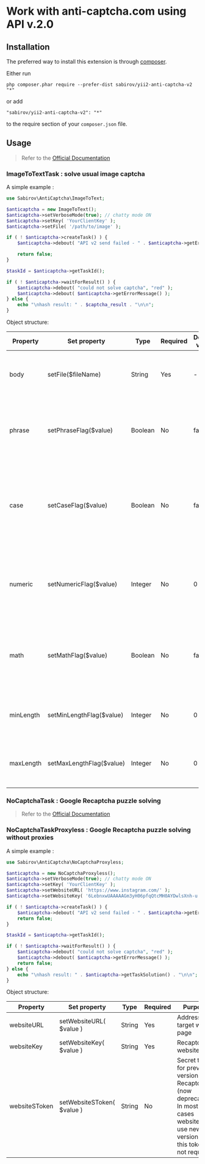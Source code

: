 Work with anti-captcha.com using API v.2.0
==========================================

Installation
------------

The preferred way to install this extension is through [composer](http://getcomposer.org/download/).

Either run

```
php composer.phar require --prefer-dist sabirov/yii2-anti-captcha-v2 "*"
```

or add

```
"sabirov/yii2-anti-captcha-v2": "*"
```

to the require section of your `composer.json` file.

Usage
-----

> Refer to the [Official Documentation](https://anticaptcha.atlassian.net/wiki/display/API/API+v.2+Documentation) 

###  ImageToTextTask : solve usual image captcha

A simple example  :

```php
use Sabirov\AntiCaptcha\ImageToText;

$anticaptcha = new ImageToText();
$anticaptcha->setVerboseMode(true); // chatty mode ON
$anticaptcha->setKey( 'YourСlientKey' );
$anticaptcha->setFile( '/path/to/image' );

if ( ! $anticaptcha->createTask() ) {
    $anticaptcha->debout( "API v2 send failed - " . $anticaptcha->getErrorMessage(), "red" );

    return false;
}

$taskId = $anticaptcha->getTaskId();

if ( ! $anticaptcha->waitForResult() ) {
	$anticaptcha->debout( "could not solve captcha", "red" );
	$anticaptcha->debout( $anticaptcha->getErrorMessage() );
} else {
	echo "\nhash result: " . $captcha_result . "\n\n";
}
```

Object structure:

Property | Set property| Type | Required | Default value | Purpose
---------|-------------|------|----------|---------------|--------
body|setFile($fileName)|String|Yes|-|in the set function to pass the absolute path to the image
phrase|setPhraseFlag($value)|Boolean|No|false|**false** - no requirements  **true** - worker must enter an answer with at least one "space"
case|setCaseFlag($value)|Boolean|No|false|**false** - no requirements  **true** - worker will see a special mark telling that answer must be entered with case sensitivity.
numeric|setNumericFlag($value)|Integer|No|0|**0** - no requirements  **1** - only number are allowed  **2** - any letters are allowed except numbers
math|setMathFlag($value)|Boolean|No|false|**false** - no requirements  **true** - worker will see a special mark telling that answer must be calculated
minLength|setMinLengthFlag($value)|Integer|No|0|**0** - no requirements  **>1** - defines minimum length of the answer
maxLength|setMaxLengthFlag($value)|Integer|No|0|**0** - no requirements **>1** - defines maximum length of the answer

### NoCaptchaTask : Google Recaptcha puzzle solving

> Refer to the [Official Documentation](https://anticaptcha.atlassian.net/wiki/display/API/NoCaptchaTask+%3A+Google+Recaptcha+puzzle+solving) 

### NoCaptchaTaskProxyless : Google Recaptcha puzzle solving without proxies

A simple example  :

```php
use Sabirov\AntiCaptcha\NoCaptchaProxyless;

$anticaptcha = new NoCaptchaProxyless();
$anticaptcha->setVerboseMode(true); // chatty mode ON
$anticaptcha->setKey( 'YourСlientKey' );
$anticaptcha->setWebsiteURL( 'https://www.instagram.com/' );
$anticaptcha->setWebsiteKey( '6LebnxwUAAAAAGm3yH06pfqQtcMH0AYDwlsXnh-u' );

if ( ! $anticaptcha->createTask() ) {
	$anticaptcha->debout( "API v2 send failed - " . $anticaptcha->getErrorMessage(), "red" );
	return false;
}

$taskId = $anticaptcha->getTaskId();

if ( ! $anticaptcha->waitForResult() ) {
	$anticaptcha->debout( "could not solve captcha", "red" );
	$anticaptcha->debout( $anticaptcha->getErrorMessage() );
	return false;
} else {
	echo "\nhash result: " . $anticaptcha->getTaskSolution() . "\n\n";
}
```

Object structure:

Property | Set property| Type | Required | Purpose
---------|-------------|------|----------|--------
websiteURL|setWebsiteURL( $value )|String|Yes|Address of target web page
websiteKey|setWebsiteKey( $value )|String|Yes|Recaptcha website key                                              <div class="g-recaptcha" data-sitekey="THAT_ONE"></div>
websiteSToken|setWebsiteSToken( $value )|String|No|Secret token for previous version of Recaptcha (now deprecated). In most cases websites use newer version and this token is not required.